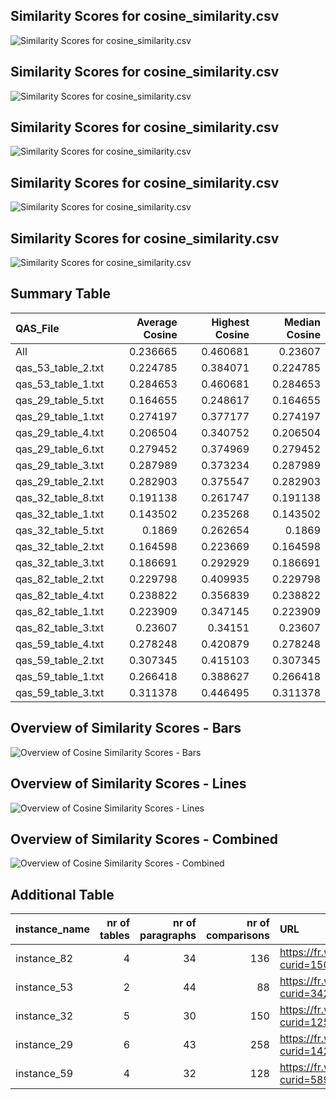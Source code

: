 ## Similarity Scores for cosine_similarity.csv
![Similarity Scores for cosine_similarity.csv](../cosine/qas_53/cosine_similarity.png)

## Similarity Scores for cosine_similarity.csv
![Similarity Scores for cosine_similarity.csv](../cosine/qas_29/cosine_similarity.png)

## Similarity Scores for cosine_similarity.csv
![Similarity Scores for cosine_similarity.csv](../cosine/qas_32/cosine_similarity.png)

## Similarity Scores for cosine_similarity.csv
![Similarity Scores for cosine_similarity.csv](../cosine/qas_82/cosine_similarity.png)

## Similarity Scores for cosine_similarity.csv
![Similarity Scores for cosine_similarity.csv](../cosine/qas_59/cosine_similarity.png)

## Summary Table
| QAS_File           |   Average Cosine |   Highest Cosine |   Median Cosine |
|:-------------------|-----------------:|-----------------:|----------------:|
| All                |         0.236665 |         0.460681 |        0.23607  |
| qas_53_table_2.txt |         0.224785 |         0.384071 |        0.224785 |
| qas_53_table_1.txt |         0.284653 |         0.460681 |        0.284653 |
| qas_29_table_5.txt |         0.164655 |         0.248617 |        0.164655 |
| qas_29_table_1.txt |         0.274197 |         0.377177 |        0.274197 |
| qas_29_table_4.txt |         0.206504 |         0.340752 |        0.206504 |
| qas_29_table_6.txt |         0.279452 |         0.374969 |        0.279452 |
| qas_29_table_3.txt |         0.287989 |         0.373234 |        0.287989 |
| qas_29_table_2.txt |         0.282903 |         0.375547 |        0.282903 |
| qas_32_table_8.txt |         0.191138 |         0.261747 |        0.191138 |
| qas_32_table_1.txt |         0.143502 |         0.235268 |        0.143502 |
| qas_32_table_5.txt |         0.1869   |         0.262654 |        0.1869   |
| qas_32_table_2.txt |         0.164598 |         0.223669 |        0.164598 |
| qas_32_table_3.txt |         0.186691 |         0.292929 |        0.186691 |
| qas_82_table_2.txt |         0.229798 |         0.409935 |        0.229798 |
| qas_82_table_4.txt |         0.238822 |         0.356839 |        0.238822 |
| qas_82_table_1.txt |         0.223909 |         0.347145 |        0.223909 |
| qas_82_table_3.txt |         0.23607  |         0.34151  |        0.23607  |
| qas_59_table_4.txt |         0.278248 |         0.420879 |        0.278248 |
| qas_59_table_2.txt |         0.307345 |         0.415103 |        0.307345 |
| qas_59_table_1.txt |         0.266418 |         0.388627 |        0.266418 |
| qas_59_table_3.txt |         0.311378 |         0.446495 |        0.311378 |

## Overview of Similarity Scores - Bars
![Overview of Cosine Similarity Scores - Bars](overview_similarity_bars.png)

## Overview of Similarity Scores - Lines
![Overview of Cosine Similarity Scores - Lines](overview_similarity_lines.png)

## Overview of Similarity Scores - Combined
![Overview of Cosine Similarity Scores - Combined](overview_similarity_combined.png)

## Additional Table
| instance_name   |   nr of tables |   nr of paragraphs |   nr of comparisons | URL                                     |
|:----------------|---------------:|-------------------:|--------------------:|:----------------------------------------|
| instance_82     |              4 |                 34 |                 136 | https://fr.wikipedia.org/?curid=150171  |
| instance_53     |              2 |                 44 |                  88 | https://fr.wikipedia.org/?curid=342938  |
| instance_32     |              5 |                 30 |                 150 | https://fr.wikipedia.org/?curid=1255401 |
| instance_29     |              6 |                 43 |                 258 | https://fr.wikipedia.org/?curid=1424248 |
| instance_59     |              4 |                 32 |                 128 | https://fr.wikipedia.org/?curid=5892703 |

